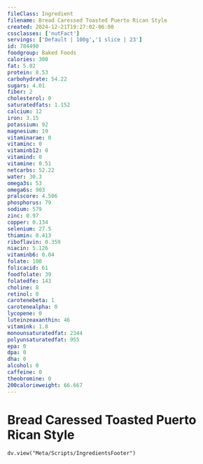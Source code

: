 ```yaml
---
fileClass: Ingredient
filename: Bread Caressed Toasted Puerto Rican Style
created: 2024-12-21T19:27:02-06:00
cssclasses: ['nutFact']
servings: ['Default | 100g','1 slice | 23']
id: 784490
foodgroup: Baked Foods
calories: 300
fat: 5.02
protein: 8.53
carbohydrate: 54.22
sugars: 4.01
fiber: 2
cholesterol: 0
saturatedfats: 1.152
calcium: 12
iron: 3.15
potassium: 92
magnesium: 19
vitaminarae: 0
vitaminc: 0
vitaminb12: 0
vitamind: 0
vitamine: 0.51
netcarbs: 52.22
water: 30.3
omega3s: 53
omega6s: 903
pralscore: 4.506
phosphorus: 79
sodium: 579
zinc: 0.97
copper: 0.134
selenium: 27.5
thiamin: 0.413
riboflavin: 0.359
niacin: 5.126
vitaminb6: 0.04
folate: 100
folicacid: 61
foodfolate: 39
folatedfe: 143
choline: 8
retinol: 0
carotenebeta: 1
carotenealpha: 0
lycopene: 0
luteinzeaxanthin: 46
vitamink: 1.8
monounsaturatedfat: 2344
polyunsaturatedfat: 955
epa: 0
dpa: 0
dha: 0
alcohol: 0
caffeine: 0
theobromine: 0
200calorieweight: 66.667
---
```


# Bread Caressed Toasted Puerto Rican Style

```dataviewjs
dv.view("Meta/Scripts/IngredientsFooter")
```